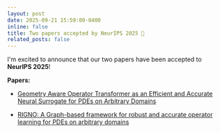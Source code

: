 ```yaml
---
layout: post
date: 2025-09-21 15:59:00-0400
inline: false
title: Two papers accepted by NeurIPS 2025 🎉
related_posts: false
---
```


I'm excited to announce that our two papers have been accepted to **NeurIPS 2025**!

**Papers:**
- [Geometry Aware Operator Transformer as an Efficient and Accurate Neural Surrogate for PDEs on Arbitrary Domains](https://arxiv.org/abs/2505.18781)

- [RIGNO: A Graph-based framework for robust and accurate operator learning for PDEs on arbitrary domains](https://arxiv.org/abs/2501.19205)

